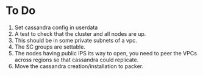 # To Do

1. Set cassandra config in userdata
2. A test to check that the cluster and all nodes are up.
3. This should be in some private subnets of a vpc.
4. The SC groups are settable.
5. The nodes having public IPS its way to open, you need to peer the VPCs across regions so that cassandra could replicate.
6. Move the cassandra creation/installation to packer.
